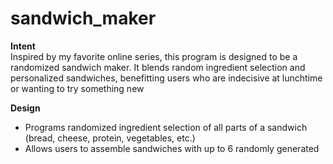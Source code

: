 # sandwich_maker

<b>Intent</b><br>
Inspired by my favorite online series, this program is designed to be a randomized sandwich maker. It blends random ingredient selection and personalized sandwiches, benefitting users who are indecisive at lunchtime or wanting to try something new

<b>Design</b><br>
* Programs randomized ingredient selection of all parts of a sandwich (bread, cheese, protein, vegetables, etc.)<br>
* Allows users to assemble sandwiches with up to 6 randomly generated<br>

